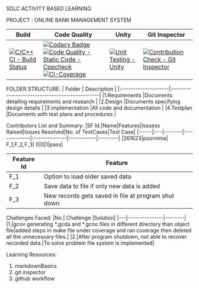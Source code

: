 SDLC ACTIVITY BASED LEARNING

PROJECT : ONLINE BANK MANAGEMENT SYSTEM

 |   Build   |  Code Quality  |  Unity  | Git Inspector |
 |-----------|----------------|---------|---------------|
 |[![C/C++ CI - Build Status](https://github.com/saipoor/miniproject/actions/workflows/c-cpp.yml/badge.svg)](https://github.com/saipoor/miniproject/actions/workflows/c-cpp.yml)|[![Codacy Badge](https://api.codacy.com/project/badge/Grade/1169d872259746ac81782fd3656afd98)](https://app.codacy.com/gh/saipoor/miniproject?utm_source=github.com&utm_medium=referral&utm_content=saipoor/miniproject&utm_campaign=Badge_Grade_Settings)[![Code Quality - Static Code - Cppcheck](https://github.com/saipoor/miniproject/actions/workflows/cppcheck.yml/badge.svg)](https://github.com/saipoor/miniproject/actions/workflows/cppcheck.yml)[![CI-Coverage](https://github.com/saipoor/miniproject/actions/workflows/gcov.yml/badge.svg)](https://github.com/saipoor/miniproject/actions/workflows/gcov.yml)|[![Unit Testing - Unity](https://github.com/saipoor/miniproject/actions/workflows/unity.yml/badge.svg)](https://github.com/saipoor/miniproject/actions/workflows/unity.yml)|[![Contribution Check - Git Inspector](https://github.com/saipoor/miniproject/actions/workflows/gitinspector.yml/badge.svg)](https://github.com/saipoor/miniproject/actions/workflows/gitinspector.yml)

FOLDER STRUCTURE:
  |       Folder        |            Description                         |
  |:--------------------|:-----------------------------------------------|
  |1.Requirements       |Documents detailing requirements and research   |
  |2.Design             |Documents specifying design details             |
  |3.implementation     |All code and documentation                      |
  |4.Testplan           |Documents with test plans and procedures        |
  
Contributors List and Summary:
|SF Id.|Name|Features|Issuess Raised|Issues Resolved|No. of TestCases|Test Case|
|:-----|:---|:-------|:-------------|:--------------|:-----------|:--------|
|261623|poornima| F_1,F_2,F_3|	0|0|1|pass|

 |Feature Id	|Feature|
 |--------------|-------|
|F_1	|Option to load older saved data|
|F_2	|Save data to file if only new data is added|
|F_3	|New records gets saved in file at program shut down|

Challenges Faced:
|No.|	Challenge	|Solution|
|---|---------------|--------|
|1.|gcov generating *.gcda and *.gcno files in different directory than object file|added  steps in make file under coverage  and ran coverage then deleted all the unnecessary files.|
|2.|After program shutdown, not able to recover recorded data.|To solve problem file system is implemented|

Learning Resources:
 1. markdownBasics
 2. git inspector
 3. github workflow